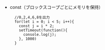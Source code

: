 - const（ブロックスコープごとにメモリを保持）

        //0,2,4,6,8を出力
        for(let i = 0; i < 5; i++){
          const j = i * 2;
          setTimeout(function(){
            console.log(j);
          }, 1000)
        }
